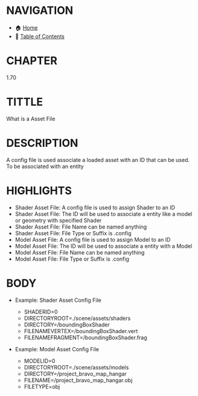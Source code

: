 # NAVIGATION
- 🏠 [Home](../../../readme.md)
- 📖 [Table of Contents](../docs_Chapter_0.00_Welcome/doc_Chapter_0.10_Table_of_Contents.md)

# CHAPTER
1.70

# TITTLE
What is a Asset File

# DESCRIPTION
A config file is used associate a loaded asset with an ID that can be used. To be associated with an entity

# HIGHLIGHTS
- Shader Asset File: A config file is used to assign Shader to an ID
- Shader Asset File: The ID will be used to associate a entity like a model or geometry with specified Shader
- Shader Asset File: File Name can be named anything
- Shader Asset File: File Type or Suffix is .config
- Model Asset File: A config file is used to assign Model to an ID
- Model Asset File: The ID will be used to associate a entity with a Model
- Model Asset File: File Name can be named anything
- Model Asset File: File Type or Suffix is .config

# BODY

- Example: Shader Asset Config File

    - SHADERID=0
    - DIRECTORYROOT=./scene/assets/shaders
    - DIRECTORY=/boundingBoxShader
    - FILENAMEVERTEX=/boundingBoxShader.vert
    - FILENAMEFRAGMENT=/boundingBoxShader.frag


- Example: Model Asset Config File
    - MODELID=0
    - DIRECTORYROOT=./scene/assets/models
    - DIRECTORY=/project_bravo_map_hangar
    - FILENAME=/project_bravo_map_hangar.obj
    - FILETYPE=obj
